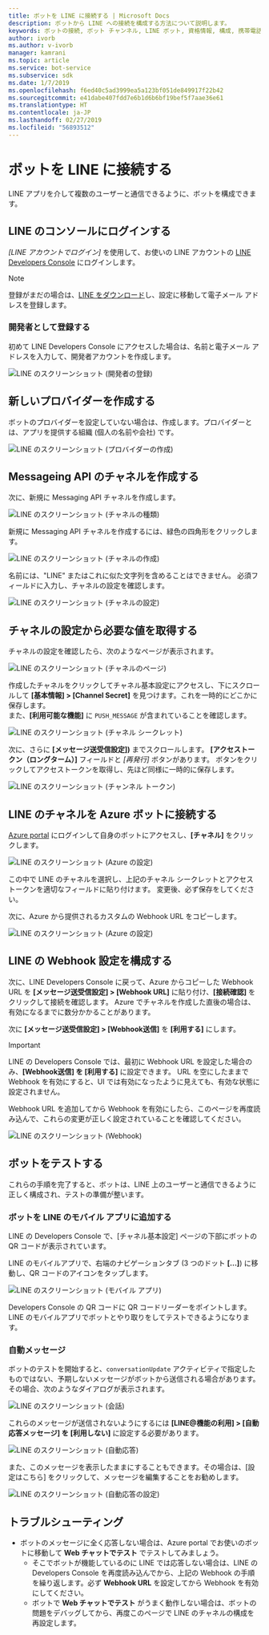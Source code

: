 ```yaml
---
title: ボットを LINE に接続する | Microsoft Docs
description: ボットから LINE への接続を構成する方法について説明します。
keywords: ボットの接続, ボット チャンネル, LINE ボット, 資格情報, 構成, 携帯電話
author: ivorb
ms.author: v-ivorb
manager: kamrani
ms.topic: article
ms.service: bot-service
ms.subservice: sdk
ms.date: 1/7/2019
ms.openlocfilehash: f6ed40c5ad3999ea5a123bf051de849917f22b42
ms.sourcegitcommit: e41dabe407fdd7e6b1d6b6bf19bef5f7aae36e61
ms.translationtype: HT
ms.contentlocale: ja-JP
ms.lasthandoff: 02/27/2019
ms.locfileid: "56893512"
---
```

# <a name="connect-a-bot-to-line"></a>ボットを LINE に接続する

LINE アプリを介して複数のユーザーと通信できるように、ボットを構成できます。

## <a name="log-into-the-line-console"></a>LINE のコンソールにログインする

*[LINE アカウントでログイン]* を使用して、お使いの LINE アカウントの [LINE Developers Console](https://developers.line.biz/console/register/messaging-api/provider/) にログインします。 

> [!NOTE]
> 登録がまだの場合は、[LINE をダウンロード](https://line.me/)し、設定に移動して電子メール アドレスを登録します。

### <a name="register-as-a-developer"></a>開発者として登録する

初めて LINE Developers Console にアクセスした場合は、名前と電子メール アドレスを入力して、開発者アカウントを作成します。

![LINE のスクリーンショット (開発者の登録)](./media/channels/LINE-screenshot-1.png)

## <a name="create-a-new-provider"></a>新しいプロバイダーを作成する

ボットのプロバイダーを設定していない場合は、作成します。プロバイダーとは、アプリを提供する組織 (個人の名前や会社) です。

![LINE のスクリーンショット (プロバイダーの作成)](./media/channels/LINE-screenshot-2.png)

## <a name="create-a-messaging-api-channel"></a>Messageing API のチャネルを作成する

次に、新規に Messaging API チャネルを作成します。 

![LINE のスクリーンショット (チャネルの種類)](./media/channels/LINE-channel-type-selection.png)

新規に Messaging API チャネルを作成するには、緑色の四角形をクリックします。

![LINE のスクリーンショット (チャネルの作成)](./media/channels/LINE-create-channel.png)

名前には、"LINE" またはこれに似た文字列を含めることはできません。 必須フィールドに入力し、チャネルの設定を確認します。

![LINE のスクリーンショット (チャネルの設定)](./media/channels/LINE-screenshot-4.png)

## <a name="get-necessary-values-from-your-channel-settings"></a>チャネルの設定から必要な値を取得する

チャネルの設定を確認したら、次のようなページが表示されます。

![LINE のスクリーンショット (チャネルのページ)](./media/channels/LINE-screenshot-5.png)

作成したチャネルをクリックしてチャネル基本設定にアクセスし、下にスクロールして **[基本情報] > [Channel Secret]** を見つけます。これを一時的にどこかに保存します。  
また、**[利用可能な機能]** に `PUSH_MESSAGE` が含まれていることを確認します。

![LINE のスクリーンショット (チャネル シークレット)](./media/channels/LINE-screenshot-6.png)

次に、さらに **[メッセージ送受信設定])** までスクロールします。 **[アクセストークン（ロングターム）]** フィールドと *[再発行]* ボタンがあります。 ボタンをクリックしてアクセストークンを取得し、先ほど同様に一時的に保存します。

![LINE のスクリーンショット (チャンネル トークン)](./media/channels/LINE-screenshot-8.png)

## <a name="connect-your-line-channel-to-your-azure-bot"></a>LINE のチャネルを Azure ボットに接続する

[Azure portal](https://portal.azure.com/) にログインして自身のボットにアクセスし、**[チャネル]** をクリックします。  

![LINE のスクリーンショット (Azure の設定)](./media/channels/LINE-channel-setting-2.png)

この中で LINE のチャネルを選択し、上記のチャネル シークレットとアクセス トークンを適切なフィールドに貼り付けます。 変更後、必ず保存をしてください。

次に、Azure から提供されるカスタムの Webhook URL をコピーします。

![LINE のスクリーンショット (Azure の設定)](./media/channels/LINE-channel-setting-1.png)

## <a name="configure-line-webhook-settings"></a>LINE の Webhook 設定を構成する

次に、LINE Developers Console に戻って、Azure からコピーした Webhook URL を **[メッセージ送受信設定] > [Webhook URL]** に貼り付け、**[接続確認]** をクリックして接続を確認します。 Azure でチャネルを作成した直後の場合は、有効になるまでに数分かかることがあります。

次に **[メッセージ送受信設定] > [Webhook送信]** を **[利用する]** にします。

> [!IMPORTANT]
> LINE の Developers Console では、最初に Webhook URL を設定した場合のみ、**[Webhook送信] を [利用する]** に設定できます。 URL を空にしたままで Webhook を有効にすると、UI では有効になったように見えても、有効な状態に設定されません。

Webhook URL を追加してから Webhook を有効にしたら、このページを再度読み込んで、これらの変更が正しく設定されていることを確認してください。

![LINE のスクリーンショット (Webhook)](./media/channels/LINE-screenshot-9.png)

## <a name="test-your-bot"></a>ボットをテストする

これらの手順を完了すると、ボットは、LINE 上のユーザーと通信できるように正しく構成され、テストの準備が整います。

### <a name="add-your-bot-to-your-line-mobile-app"></a>ボットを LINE のモバイル アプリに追加する

LINE の Developers Console で、[チャネル基本設定] ページの下部にボットの QR コードが表示されています。 

LINE のモバイルアプリで、右端のナビゲーションタブ (3 つのドット **[...]**) に移動し、QR コードのアイコンをタップします。 

![LINE のスクリーンショット (モバイル アプリ)](./media/channels/LINE-screenshot-12.jpg)

Developers Console の QR コードに QR コードリーダーをポイントします。LINE のモバイルアプリでボットとやり取りをしてテストできるようになります。

### <a name="automatic-messages"></a>自動メッセージ

ボットのテストを開始すると、`conversationUpdate` アクティビティで指定したものではない、予期しないメッセージがボットから送信される場合があります。  その場合、次のようなダイアログが表示されます。

![LINE のスクリーンショット (会話)](./media/channels/LINE-screenshot-conversation.jpg)

これらのメッセージが送信されないようにするには **[LINE@機能の利用] > [自動応答メッセージ] を [利用しない]** に設定する必要があります。

![LINE のスクリーンショット (自動応答)](./media/channels/LINE-screenshot-10.png)

また、このメッセージを表示したままにすることもできます。その場合は、[設定はこちら] をクリックして、メッセージを編集することをお勧めします。

![LINE のスクリーンショット (自動応答の設定)](./media/channels/LINE-screenshot-11.png)

## <a name="troubleshooting"></a>トラブルシューティング

* ボットのメッセージに全く応答しない場合は、Azure portal でお使いのボットに移動して **Web チャットでテスト** でテストしてみましょう。
   * そこでボットが機能しているのに LINE では応答しない場合は、LINE の Developers Console を再度読み込んでから、上記の Webhook の手順を繰り返します。必ず **Webhook URL** を設定してから Webhook を有効にしてください。
   * ボットで **Web チャットでテスト** がうまく動作しない場合は、ボットの問題をデバッグしてから、再度このページで LINE のチャネルの構成を再設定します。

